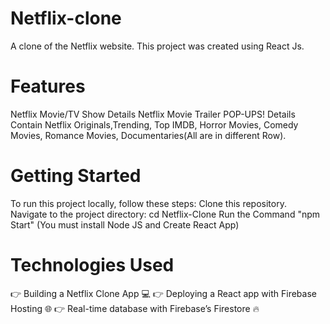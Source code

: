 # Netflix-clone

A clone of the Netflix website. This project was created using React Js.


# Features

Netflix Movie/TV Show Details
Netflix Movie Trailer POP-UPS!
Details Contain Netflix Originals,Trending, Top IMDB, Horror Movies, Comedy Movies, Romance Movies, Documentaries(All are in different Row).

# Getting Started

To run this project locally, follow these steps:
Clone this repository.
Navigate to the project directory: cd Netflix-Clone
Run the Command "npm Start" (You must install Node JS and Create React App)

# Technologies Used
👉 Building a Netflix Clone App 💻 👉 Deploying a React app with Firebase Hosting 🌐 👉 Real-time database with Firebase’s Firestore 🔥
